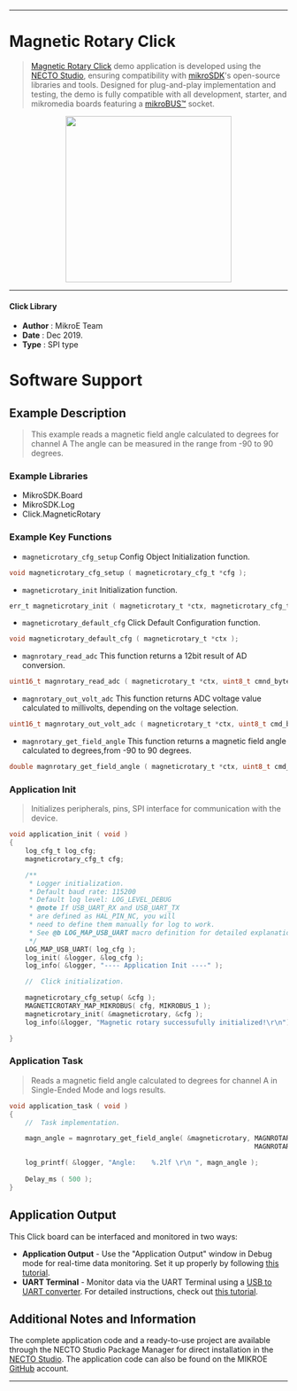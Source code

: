 
---
# Magnetic Rotary Click

> [Magnetic Rotary Click](https://www.mikroe.com/?pid_product=MIKROE-3275) demo application is developed using
the [NECTO Studio](https://www.mikroe.com/necto), ensuring compatibility with [mikroSDK](https://www.mikroe.com/mikrosdk)'s
open-source libraries and tools. Designed for plug-and-play implementation and testing, the demo is fully compatible with
all development, starter, and mikromedia boards featuring a [mikroBUS&trade;](https://www.mikroe.com/mikrobus) socket.

<p align="center">
  <img src="https://www.mikroe.com/?pid_product=MIKROE-3275&image=1" height=300px>
</p>

---

#### Click Library

- **Author**        : MikroE Team
- **Date**          : Dec 2019.
- **Type**          : SPI type

# Software Support

## Example Description

> This example reads a magnetic field angle calculated to degrees for channel A
> The angle can be measured in the range from -90 to 90 degrees.

### Example Libraries

- MikroSDK.Board
- MikroSDK.Log
- Click.MagneticRotary

### Example Key Functions

- `magneticrotary_cfg_setup` Config Object Initialization function. 
```c
void magneticrotary_cfg_setup ( magneticrotary_cfg_t *cfg );
``` 
 
- `magneticrotary_init` Initialization function. 
```c
err_t magneticrotary_init ( magneticrotary_t *ctx, magneticrotary_cfg_t *cfg );
```

- `magneticrotary_default_cfg` Click Default Configuration function. 
```c
void magneticrotary_default_cfg ( magneticrotary_t *ctx );
```

- `magnrotary_read_adc` This function returns a 12bit result of AD conversion. 
```c
uint16_t magnrotary_read_adc ( magneticrotary_t *ctx, uint8_t cmnd_byte );
```
 
- `magnrotary_out_volt_adc` This function returns ADC voltage value calculated to millivolts, depending on the voltage selection. 
```c
uint16_t magnrotary_out_volt_adc ( magneticrotary_t *ctx, uint8_t cmd_byte, uint16_t pwr_volt );
```

- `magnrotary_get_field_angle` This function returns a magnetic field angle calculated to degrees,from -90 to 90 degrees. 
```c
double magnrotary_get_field_angle ( magneticrotary_t *ctx, uint8_t cmd_byte );
```

### Application Init

> Initializes peripherals, pins, SPI interface for communication with the device.

```c
void application_init ( void )
{
    log_cfg_t log_cfg;
    magneticrotary_cfg_t cfg;

    /** 
     * Logger initialization.
     * Default baud rate: 115200
     * Default log level: LOG_LEVEL_DEBUG
     * @note If USB_UART_RX and USB_UART_TX 
     * are defined as HAL_PIN_NC, you will 
     * need to define them manually for log to work. 
     * See @b LOG_MAP_USB_UART macro definition for detailed explanation.
     */
    LOG_MAP_USB_UART( log_cfg );
    log_init( &logger, &log_cfg );
    log_info( &logger, "---- Application Init ----" );

    //  Click initialization.

    magneticrotary_cfg_setup( &cfg );
    MAGNETICROTARY_MAP_MIKROBUS( cfg, MIKROBUS_1 );
    magneticrotary_init( &magneticrotary, &cfg );
    log_info(&logger, "Magnetic rotary successufully initialized!\r\n");

}
```

### Application Task

> Reads a magnetic field angle calculated to degrees for channel A in Single-Ended Mode and logs results.

```c
void application_task ( void )
{
    //  Task implementation.

    magn_angle = magnrotary_get_field_angle( &magneticrotary, MAGNROTARY_CHA_POS_GND_NEG | 
                                                              MAGNROTARY_MSB_ZEROS_ORDER );

    log_printf( &logger, "Angle:    %.2lf \r\n ", magn_angle );
    
    Delay_ms ( 500 );
}
```

## Application Output

This Click board can be interfaced and monitored in two ways:
- **Application Output** - Use the "Application Output" window in Debug mode for real-time data monitoring.
Set it up properly by following [this tutorial](https://www.youtube.com/watch?v=ta5yyk1Woy4).
- **UART Terminal** - Monitor data via the UART Terminal using
a [USB to UART converter](https://www.mikroe.com/click/interface/usb?interface*=uart,uart). For detailed instructions,
check out [this tutorial](https://help.mikroe.com/necto/v2/Getting%20Started/Tools/UARTTerminalTool).

## Additional Notes and Information

The complete application code and a ready-to-use project are available through the NECTO Studio Package Manager for 
direct installation in the [NECTO Studio](https://www.mikroe.com/necto). The application code can also be found on
the MIKROE [GitHub](https://github.com/MikroElektronika/mikrosdk_click_v2) account.

---
